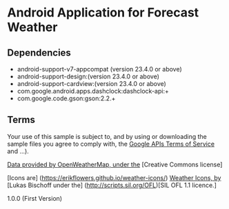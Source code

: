 # Android Application for Forecast Weather



## Dependencies
* android-support-v7-appcompat (version 23.4.0 or above)
* android-support-design:(version 23.4.0 or above)
* android-support-cardview:(version 23.4.0 or above)
* com.google.android.apps.dashclock:dashclock-api:+
* com.google.code.gson:gson:2.2.+



## Terms
Your use of this sample is subject to, and by using or downloading the sample files you agree to comply with, the 
[Google APIs Terms of Service](https://developers.google.com/terms/) and ...).

[Data provided by ](http://openweathermap.org/)[OpenWeatherMap, under the](http://creativecommons.org/licenses/by-sa/2.0/) [Creative Commons license]

[Icons are] (https://erikflowers.github.io/weather-icons/) [Weather Icons, by](http://www.twitter.com/artill) [Lukas Bischoff under the] (http://scripts.sil.org/OFL)[SIL OFL 1.1 licence.]



1.0.0 (First Version)


